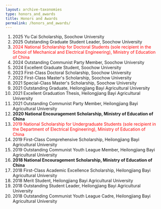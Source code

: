 ```yaml
---
layout: archive-taxonomies
type: honors_and_awards
title: Honors and Awards
permalink: /honors_and_awards/
---
```

1. 2025 Yu Cai Scholarship, Soochow University  
2. 2025 Outstanding Graduate Student Leader, Soochow University  
3. <span style="color:red">2024 National Scholarship for Doctoral Students (sole recipient in the School of Mechanical and Electrical Engineering), Ministry of Education of China</span>  
4. 2024 Outstanding Communist Party Member, Soochow University  
5. 2024 Excellent Graduate Student, Soochow University  
6. 2023 First-Class Doctoral Scholarship, Soochow University  
7. 2022 First-Class Master's Scholarship, Soochow University  
8. 2021 Special-Class Master's Scholarship, Soochow University  
9. 2021 Outstanding Graduate, Heilongjiang Bayi Agricultural University  
10. 2021 Excellent Graduation Thesis, Heilongjiang Bayi Agricultural University  
11. 2021 Outstanding Communist Party Member, Heilongjiang Bayi Agricultural University  
12. **2020 National Encouragement Scholarship, Ministry of Education of China**  
13. <span style="color:red">2019 National Scholarship for Undergraduate Students (sole recipient in the Department of Electrical Engineering), Ministry of Education of China</span>  
14. 2019 First-Class Comprehensive Scholarship, Heilongjiang Bayi Agricultural University  
15. 2019 Outstanding Communist Youth League Member, Heilongjiang Bayi Agricultural University  
16. **2018 National Encouragement Scholarship, Ministry of Education of China**  
17. 2018 First-Class Academic Excellence Scholarship, Heilongjiang Bayi Agricultural University  
18. 2018 Merit Student, Heilongjiang Bayi Agricultural University  
19. 2018 Outstanding Student Leader, Heilongjiang Bayi Agricultural University  
20. 2018 Outstanding Communist Youth League Cadre, Heilongjiang Bayi Agricultural University  





